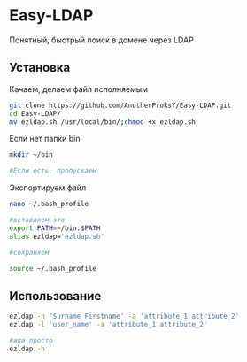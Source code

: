 # Easy-LDAP
Понятный, быстрый поиск в домене через LDAP

## Установка

Качаем, делаем файл исполняемым
```bash
git clone https://github.com/AnotherProksY/Easy-LDAP.git
cd Easy-LDAP/
mv ezldap.sh /usr/local/bin/;chmod +x ezldap.sh
```
Если нет папки bin
```bash
mkdir ~/bin

#Если есть, пропускаем 
```

Экспортируем файл
```bash
nano ~/.bash_profile

#вставляем это
export PATH=~/bin:$PATH
alias ezldap='ezldap.sh'

#сохраняем

source ~/.bash_profile
```

## Использование

```bash
ezldap -n 'Surname Firstname' -a 'attribute_1 attribute_2'
ezldap -l 'user_name' -a 'attribute_1 attribute_2'

#или просто
ezldap -h
```
